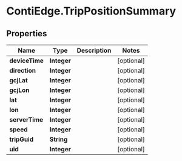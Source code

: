 # ContiEdge.TripPositionSummary

## Properties
Name | Type | Description | Notes
------------ | ------------- | ------------- | -------------
**deviceTime** | **Integer** |  | [optional] 
**direction** | **Integer** |  | [optional] 
**gcjLat** | **Integer** |  | [optional] 
**gcjLon** | **Integer** |  | [optional] 
**lat** | **Integer** |  | [optional] 
**lon** | **Integer** |  | [optional] 
**serverTime** | **Integer** |  | [optional] 
**speed** | **Integer** |  | [optional] 
**tripGuid** | **String** |  | [optional] 
**uid** | **Integer** |  | [optional] 



